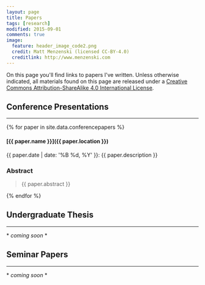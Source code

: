 ```yaml
---
layout: page
title: Papers
tags: [research]
modified: 2015-09-01
comments: true
image:
  feature: header_image_code2.png
  credit: Matt Menzenski (licensed CC-BY-4.0)
  creditlink: http://www.menzenski.com
---
```


On this page you'll find links to papers I've written. Unless
otherwise indicated, all materials found on
this page are released under a
[Creative Commons Attribution-ShareAlike 4.0 International License][cc].

## Conference Presentations

-----

{% for paper in site.data.conferencepapers %}

#### [{{ paper.name }}]({{ paper.location }})

{{ paper.date | date: '%B %d, %Y' }}: {{ paper.description }}

### Abstract

> {{ paper.abstract }}

{% endfor %}

## Undergraduate Thesis

-----

\* *coming soon* \*

## Seminar Papers

-----

\* *coming soon* \*


[cc]: https://creativecommons.org/licenses/by-sa/4.0/
